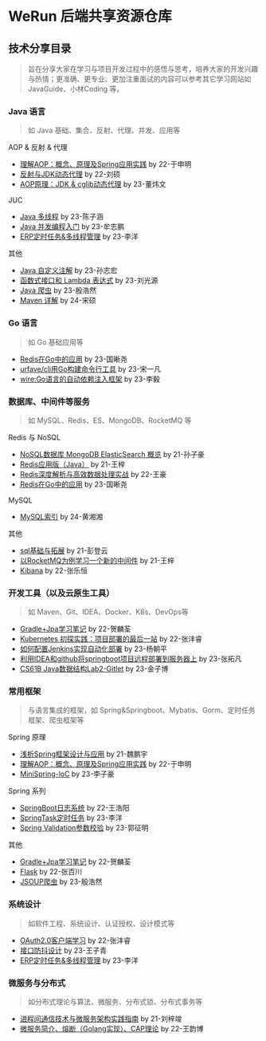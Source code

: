 # WeRun 后端共享资源仓库

## 技术分享目录

> 旨在分享大家在学习与项目开发过程中的感悟与思考，培养大家的开发兴趣与热情；更准确、更专业、更加注重面试的内容可以参考其它学习网站如 JavaGuide、小林Coding 等。

### Java 语言

> 如 Java 基础、集合、反射、代理、并发、应用等

AOP & 反射 & 代理

- [理解AOP：概念、原理及Spring应用实践](https://github.com/Werun-backend/resource/blob/main/%E6%8A%80%E6%9C%AF%E5%88%86%E4%BA%AB/2023%E5%B9%B4%E7%A7%8B%E5%AD%A3/%E4%BA%8E%E7%94%B3%E6%98%8E/AOP.docx) by 22-于申明
- [反射与JDK动态代理](https://github.com/Werun-backend/resource/blob/1783351d739458ae5b00a8303bd1395eb0e9e7dc/%E6%8A%80%E6%9C%AF%E5%88%86%E4%BA%AB/2024%E5%B9%B4%E6%98%A5%E5%AD%A3/%E5%88%98%E7%A1%95/%E5%8F%8D%E5%B0%84%E4%B8%8E%E4%BB%A3%E7%90%86.pdf) by 22-刘硕
- [AOP原理：JDK & cglib动态代理](https://github.com/Werun-backend/resource/blob/79d24cc1473235096a41f8844866f18d29469f8a/%E6%8A%80%E6%9C%AF%E5%88%86%E4%BA%AB/2024%E5%B9%B4%E7%A7%8B%E5%AD%A3/%E8%91%A3%E7%82%9C%E6%96%87/AOP%26%E5%8A%A8%E6%80%81%E4%BB%A3%E7%90%86.md) by 23-董炜文

JUC

- [Java 多线程](https://github.com/Werun-backend/resource/blob/1783351d739458ae5b00a8303bd1395eb0e9e7dc/%E6%8A%80%E6%9C%AF%E5%88%86%E4%BA%AB/2024%E5%B9%B4%E6%98%A5%E5%AD%A3/%E9%99%88%E5%AD%90%E6%B6%B5/%E5%A4%9A%E7%BA%BF%E7%A8%8B.pdf) by 23-陈子涵
- [Java 并发编程入门](https://github.com/Werun-backend/resource/blob/main/%E6%8A%80%E6%9C%AF%E5%88%86%E4%BA%AB/2024%E5%B9%B4%E7%A7%8B%E5%AD%A3/%E7%89%9F%E5%BF%97%E9%B9%8F/Java%E5%B9%B6%E5%8F%91%E7%BC%96%E7%A8%8B%E5%85%A5%E9%97%A8.md) by 23-牟志鹏
- [ERP定时任务&多线程管理](https://github.com/Werun-backend/resource/blob/79d24cc1473235096a41f8844866f18d29469f8a/%E6%8A%80%E6%9C%AF%E5%88%86%E4%BA%AB/2024%E5%B9%B4%E7%A7%8B%E5%AD%A3/%E6%9D%8E%E6%B4%8B/ERP%E5%AE%9A%E6%97%B6%E4%BB%BB%E5%8A%A1%EF%BC%8C%E5%A4%9A%E7%BA%BF%E7%A8%8B%E7%AE%A1%E7%90%86.pdf) by 23-李洋

其他

- [Java 自定义注解](https://github.com/Werun-backend/resource/blob/1783351d739458ae5b00a8303bd1395eb0e9e7dc/%E6%8A%80%E6%9C%AF%E5%88%86%E4%BA%AB/2024%E5%B9%B4%E6%98%A5%E5%AD%A3/%E5%AD%99%E5%BF%97%E5%AE%8F/java%E8%87%AA%E5%AE%9A%E4%B9%89%E6%B3%A8%E8%A7%A3.pdf) by 23-孙志宏
- [函数式接口和 Lambda 表达式](https://github.com/Werun-backend/resource/blob/main/%E6%8A%80%E6%9C%AF%E5%88%86%E4%BA%AB/2024%E5%B9%B4%E7%A7%8B%E5%AD%A3/%E5%88%98%E5%85%89%E6%BA%90/FunctionalInterface.md) by 23-刘光源
- [Java 爬虫](https://github.com/Werun-backend/resource/blob/79d24cc1473235096a41f8844866f18d29469f8a/%E6%8A%80%E6%9C%AF%E5%88%86%E4%BA%AB/2024%E5%B9%B4%E7%A7%8B%E5%AD%A3/%E6%AE%B7%E6%B5%A9%E7%84%B6/JAVA%E7%88%AC%E8%99%AByinhao.md) by 23-殷浩然
- [Maven 详解](https://github.com/Werun-backend/resource/blob/main/%E6%8A%80%E6%9C%AF%E5%88%86%E4%BA%AB/2024%E5%B9%B4%E7%A7%8B%E5%AD%A3/%E6%9D%8E%E6%B4%8B/ERP%E5%AE%9A%E6%97%B6%E4%BB%BB%E5%8A%A1%EF%BC%8C%E5%A4%9A%E7%BA%BF%E7%A8%8B%E7%AE%A1%E7%90%86.pdf) by 24-宋硕


### Go 语言

> 如 Go 基础应用等

- [Redis在Go中的应用](https://github.com/Werun-backend/resource/blob/main/%E6%8A%80%E6%9C%AF%E5%88%86%E4%BA%AB/2024%E5%B9%B4%E7%A7%8B%E5%AD%A3/%E5%9B%BD%E6%99%B0%E5%B0%A7/redis%E5%9C%A8go%E4%B8%AD%E7%9A%84%E5%BA%94%E7%94%A8.md) by 23-国晰尧
- [urfave/cli用Go构建命令行工具](https://github.com/Werun-backend/resource/blob/main/%E6%8A%80%E6%9C%AF%E5%88%86%E4%BA%AB/2024%E5%B9%B4%E7%A7%8B%E5%AD%A3/%E5%AE%8B%E4%B8%80%E5%87%A1/go-cli%E6%9E%84%E5%BB%BA%E5%91%BD%E4%BB%A4%E8%A1%8C%E5%B7%A5%E5%85%B7.md) by 23-宋一凡
- [wire:Go语言的自动依赖注入框架](https://github.com/Werun-backend/resource/blob/main/%E6%8A%80%E6%9C%AF%E5%88%86%E4%BA%AB/2025%E5%B9%B4%E6%98%A5%E5%AD%A3/%E6%9D%8E%E6%AF%85/wire.md) by 23-李毅

### 数据库、中间件等服务

> 如 MySQL、Redis、ES、MongoDB、RocketMQ 等

Redis 与 NoSQL

- [NoSQL数据库 MongoDB ElasticSearch 概览](https://github.com/Werun-backend/resource/blob/main/%E6%8A%80%E6%9C%AF%E5%88%86%E4%BA%AB/2023%E5%B9%B4%E6%98%A5%E5%AD%A3/%E5%AD%99%E5%AD%90%E8%B1%AA/NoSQL.md) by 21-孙子豪
- [Redis应用版（Java）](https://github.com/Werun-backend/resource/blob/main/%E6%8A%80%E6%9C%AF%E5%88%86%E4%BA%AB/2023%E5%B9%B4%E6%98%A5%E5%AD%A3/%E7%8E%8B%E6%A2%93/Redis%E5%BA%94%E7%94%A8%E7%89%88.md) by 21-王梓
- [Redis深度解析与高效数据处理实战](https://github.com/Werun-backend/resource/blob/1783351d739458ae5b00a8303bd1395eb0e9e7dc/%E6%8A%80%E6%9C%AF%E5%88%86%E4%BA%AB/2023%E5%B9%B4%E7%A7%8B%E5%AD%A3/%E7%8E%8B%E8%B1%AA/%E4%BE%8B%E4%BC%9Aredis.docx) by 22-王豪
- [Redis在Go中的应用](https://github.com/Werun-backend/resource/blob/main/%E6%8A%80%E6%9C%AF%E5%88%86%E4%BA%AB/2024%E5%B9%B4%E7%A7%8B%E5%AD%A3/%E5%9B%BD%E6%99%B0%E5%B0%A7/redis%E5%9C%A8go%E4%B8%AD%E7%9A%84%E5%BA%94%E7%94%A8.md) by 23-国晰尧

MySQL

- [MySQL索引](https://github.com/Werun-backend/resource/blob/main/%E6%8A%80%E6%9C%AF%E5%88%86%E4%BA%AB/2025%E6%98%A5%E5%AD%A3/%E9%BB%84%E6%B9%98%E6%B9%98/%E7%B4%A2%E5%BC%95-%E6%8A%80%E6%9C%AF%E5%88%86%E4%BA%AB.md) by 24-黄湘湘

其他

- [sql基础与拓展](https://github.com/Werun-backend/resource/blob/75b8dbbfabd6d1ba629ab3c4fa19a5c9b894f3f4/%E6%8A%80%E6%9C%AF%E5%88%86%E4%BA%AB/2023%E5%B9%B4%E6%98%A5%E5%AD%A3/%E5%BD%AD%E7%99%BB%E4%BA%91/sql%E5%9F%BA%E7%A1%80%E4%B8%8E%E6%8B%93%E5%B1%95.pptx) by 21-彭登云
- [以RocketMQ为例学习一个新的中间件](https://github.com/Werun-backend/resource/tree/1783351d739458ae5b00a8303bd1395eb0e9e7dc/%E6%8A%80%E6%9C%AF%E5%88%86%E4%BA%AB/2023%E5%B9%B4%E7%A7%8B%E5%AD%A3/%E7%8E%8B%E6%A2%93) by 21-王梓
- [Kibana](https://github.com/Werun-backend/resource/blob/1783351d739458ae5b00a8303bd1395eb0e9e7dc/%E6%8A%80%E6%9C%AF%E5%88%86%E4%BA%AB/2023%E5%B9%B4%E7%A7%8B%E5%AD%A3/%E5%BC%A0%E4%B9%90%E6%81%92/Kibana.md) by 22-张乐恒



### 开发工具（以及云原生工具）

> 如 Maven、Git、IDEA、Docker、K8s、DevOps等

- [Gradle+Jpa学习笔记](https://github.com/Werun-backend/resource/blob/main/%E6%8A%80%E6%9C%AF%E5%88%86%E4%BA%AB/2023%E5%B9%B4%E7%A7%8B%E5%AD%A3/%E8%B4%BA%E9%BA%9F%E8%8D%83/Gradle%2BJpa%E5%AD%A6%E4%B9%A0%E7%AC%94%E8%AE%B0.md) by 22-贺麟荃
- [Kubernetes 初探实践：项目部署的最后一站](https://github.com/Werun-backend/resource/blob/main/%E6%8A%80%E6%9C%AF%E5%88%86%E4%BA%AB/2024%E5%B9%B4%E7%A7%8B%E5%AD%A3/%E5%BC%A0%E6%B2%A3%E7%9D%BF/Kubernetes%20%E5%88%9D%E6%8E%A2%E5%AE%9E%E8%B7%B5%EF%BC%9A%E9%A1%B9%E7%9B%AE%E9%83%A8%E7%BD%B2%E7%9A%84%E6%9C%80%E5%90%8E%E4%B8%80%E7%AB%99.md) by 22-张沣睿
- [如何配置Jenkins实现自动化部署](https://github.com/Werun-backend/resource/blob/1783351d739458ae5b00a8303bd1395eb0e9e7dc/%E6%8A%80%E6%9C%AF%E5%88%86%E4%BA%AB/2024%E5%B9%B4%E6%98%A5%E5%AD%A3/%E6%9D%A8%E6%9C%9D%E5%B9%B3/%E5%A6%82%E4%BD%95%E9%85%8D%E7%BD%AE%20Jenkins%20%E5%AE%9E%E7%8E%B0%E8%87%AA%E5%8A%A8%E9%83%A8%E7%BD%B2.md) by 23-杨朝平
- [利用IDEA和github将springboot项目远程部署到服务器上](https://github.com/Werun-backend/resource/blob/1783351d739458ae5b00a8303bd1395eb0e9e7dc/%E6%8A%80%E6%9C%AF%E5%88%86%E4%BA%AB/2024%E5%B9%B4%E6%98%A5%E5%AD%A3/%E5%BC%A0%E6%8B%93%E5%87%A1/conference.pdf) by 23-张拓凡
- [CS61B Java数据结构Lab2-Gitlet](https://github.com/Werun-backend/resource/blob/79d24cc1473235096a41f8844866f18d29469f8a/%E6%8A%80%E6%9C%AF%E5%88%86%E4%BA%AB/2024%E5%B9%B4%E7%A7%8B%E5%AD%A3/%E9%87%91%E5%AD%90%E5%8D%9A/gitlet.md) by 23-金子博

### 常用框架

> 与语言集成的框架，如 Spring&Springboot、Mybatis、Gorm、定时任务框架、爬虫框架等

Spring 原理

- [浅析Spring框架设计与应用](https://github.com/Werun-backend/resource/blob/main/%E6%8A%80%E6%9C%AF%E5%88%86%E4%BA%AB/2023%E5%B9%B4%E6%98%A5%E5%AD%A3/%E9%AD%8F%E9%B9%8F%E5%AE%87/%E6%B5%85%E6%9E%90Spring%2C%E6%A1%86%E6%9E%B6%E8%AE%BE%E8%AE%A1%E4%B8%8E%E5%BA%94%E7%94%A8.pdf) by 21-魏鹏宇
- [理解AOP：概念、原理及Spring应用实践](https://github.com/Werun-backend/resource/blob/main/%E6%8A%80%E6%9C%AF%E5%88%86%E4%BA%AB/2023%E5%B9%B4%E7%A7%8B%E5%AD%A3/%E4%BA%8E%E7%94%B3%E6%98%8E/AOP.docx) by 22-于申明
- [MiniSpring-loC](https://github.com/Werun-backend/resource/tree/79d24cc1473235096a41f8844866f18d29469f8a/%E6%8A%80%E6%9C%AF%E5%88%86%E4%BA%AB/2024%E5%B9%B4%E7%A7%8B%E5%AD%A3/%E6%9D%8E%E5%AD%90%E8%B1%AA/MiniSpring-IoC) by 23-李子豪

Spring 系列

- [SpringBoot日志系统](https://github.com/Werun-backend/resource/blob/1783351d739458ae5b00a8303bd1395eb0e9e7dc/%E6%8A%80%E6%9C%AF%E5%88%86%E4%BA%AB/2024%E5%B9%B4%E6%98%A5%E5%AD%A3/%E7%8E%8B%E6%B5%A9%E9%98%B3/SpringBoot%E6%97%A5%E5%BF%97%E7%B3%BB%E7%BB%9F.pdf) by 22-王浩阳
- [SpringTask定时任务](https://github.com/Werun-backend/resource/blob/1783351d739458ae5b00a8303bd1395eb0e9e7dc/%E6%8A%80%E6%9C%AF%E5%88%86%E4%BA%AB/2024%E5%B9%B4%E6%98%A5%E5%AD%A3/%E6%9D%8E%E6%B4%8B/springTask.pdf) by 23-李洋
- [Spring Validation参数校验](https://github.com/Werun-backend/resource/blob/1783351d739458ae5b00a8303bd1395eb0e9e7dc/%E6%8A%80%E6%9C%AF%E5%88%86%E4%BA%AB/2024%E5%B9%B4%E6%98%A5%E5%AD%A3/%E9%83%AD%E5%BE%81%E6%98%8E/%E5%8F%82%E6%95%B0%E6%A0%A1%E9%AA%8C.md) by 23-郭征明


其他

- [Gradle+Jpa学习笔记](https://github.com/Werun-backend/resource/blob/main/%E6%8A%80%E6%9C%AF%E5%88%86%E4%BA%AB/2023%E5%B9%B4%E7%A7%8B%E5%AD%A3/%E8%B4%BA%E9%BA%9F%E8%8D%83/Gradle%2BJpa%E5%AD%A6%E4%B9%A0%E7%AC%94%E8%AE%B0.md) by 22-贺麟荃
- [Flask](https://github.com/Werun-backend/resource/tree/1783351d739458ae5b00a8303bd1395eb0e9e7dc/%E6%8A%80%E6%9C%AF%E5%88%86%E4%BA%AB/2023%E5%B9%B4%E7%A7%8B%E5%AD%A3/%E5%BC%A0%E7%99%BE%E5%B7%9D) by 22-张百川
- [JSOUP爬虫](https://github.com/Werun-backend/resource/blob/79d24cc1473235096a41f8844866f18d29469f8a/%E6%8A%80%E6%9C%AF%E5%88%86%E4%BA%AB/2024%E5%B9%B4%E7%A7%8B%E5%AD%A3/%E6%AE%B7%E6%B5%A9%E7%84%B6/JAVA%E7%88%AC%E8%99%AByinhao.md) by 23-殷浩然

### 系统设计

> 如软件工程、系统设计、认证授权、设计模式等

- [OAuth2.0客户端学习](https://github.com/Werun-backend/resource/blob/main/%E6%8A%80%E6%9C%AF%E5%88%86%E4%BA%AB/2024%E5%B9%B4%E6%98%A5%E5%AD%A3/%E5%BC%A0%E6%B2%A3%E7%9D%BF/OAuth2.md) by 22-张沣睿
- [接口防抖设计](https://github.com/Werun-backend/resource/blob/main/%E6%8A%80%E6%9C%AF%E5%88%86%E4%BA%AB/2024%E5%B9%B4%E6%98%A5%E5%AD%A3/%E7%8E%8B%E5%AD%90%E9%9D%92/N7-SpringBoot%E6%8E%A5%E5%8F%A3%E9%98%B2%E6%8A%96.pdf) by 23-王子青
- [ERP定时任务&多线程管理](https://github.com/Werun-backend/resource/blob/79d24cc1473235096a41f8844866f18d29469f8a/%E6%8A%80%E6%9C%AF%E5%88%86%E4%BA%AB/2024%E5%B9%B4%E7%A7%8B%E5%AD%A3/%E6%9D%8E%E6%B4%8B/ERP%E5%AE%9A%E6%97%B6%E4%BB%BB%E5%8A%A1%EF%BC%8C%E5%A4%9A%E7%BA%BF%E7%A8%8B%E7%AE%A1%E7%90%86.pdf) by 23-李洋

### 微服务与分布式

> 如分布式理论与算法、微服务、分布式锁、分布式事务等

- [进程间通信技术与微服务架构实践指南](https://github.com/Werun-backend/resource/blob/main/%E6%8A%80%E6%9C%AF%E5%88%86%E4%BA%AB/2023%E5%B9%B4%E6%98%A5%E5%AD%A3/%E5%88%98%E6%A2%93%E7%AB%A3/notion%E9%93%BE%E6%8E%A5.md) by 21-刘梓竣
- [微服务简介、熔断（Golang实现）、CAP理论](https://github.com/Werun-backend/resource/tree/main/%E6%8A%80%E6%9C%AF%E5%88%86%E4%BA%AB/2024%E5%B9%B4%E7%A7%8B%E5%AD%A3/%E7%8E%8B%E9%9F%B5%E5%8D%9A) by 22-王韵博




